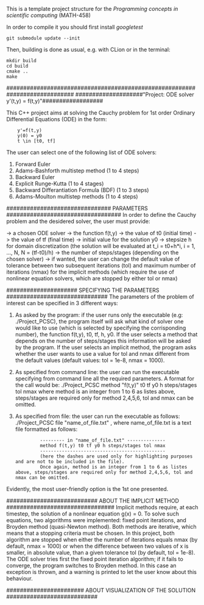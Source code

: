 This is a template project structure for the *Programming concepts in scientific computing* (MATH-458)

In order to compile it you should first install *googletest*

```
git submodule update --init 
```

Then, building is done as usual, e.g. with CLion or in the terminal:

```
mkdir build
cd build
cmake ..
make
```
############################################################################
####################"Project: ODE solver y'(t,y) = f(t,y)"##################

This C++ project aims at solving the Cauchy problem for 1st order Ordinary Differential Equations (ODE) in the form:

		y'=f(t,y)
		y(0) = y0
		t \in [t0, tf]

The user can select one of the following list of ODE solvers:

1) Forward Euler
2) Adams-Bashforth multistep method (1 to 4 steps)
3) Backward Euler
4) Explicit Runge-Kutta             (1 to 4 stages)
5) Backward Differantiation Formula (BDF) (1 to 3 steps)
6) Adams-Moulton multistep methods  (1 to 4 steps)
  
############################### PARAMETERS ##################################
In order to define the Cauchy problem and the desidered solver, the user must provide:

-> a chosen ODE solver
-> the function f(t,y)
-> the value of t0 (initial time)
-> the value of tf (final time)
-> initial value for the solution y0
-> stepsize h for domain discretization (the solution will be evaluated at t_i = t0+h*i, i = 1, ..., N, N = (tf-t0)/h)
-> the number of steps/stages (depending on the chosen solver)
-> if wanted, the user can change the default value of tolerance between two subsequent iterations (tol) and maximum number of iterations (nmax) for the implicit methods 
	(which require the use of nonlinear equation solvers, which are stopped by either tol or nmax)
	
##################### SPECIFYING THE PARAMETERS ##############################
The parameters of the problem of interest can be specified in 3 different ways:

1) As asked by the program: if the user runs only the executable (e.g: ./Project_PCSC), the program itself will ask 
		            what kind of solver one would like to use (which is selected by specifying the corrisponding number),
		            the function f(t,y), t0, tf, h, y0. If the user selects a method that depends on the number of steps/stages
		            this information will be asked by the program. If the user selects an implicit method, the program asks whether 
		            the user wants to use a value for tol and nmax different from the default values (default values: tol = 1e-8, nmax = 1000).

2) As specified from command line: the user can run the executable specifying from command line all the required parameters. A format for the call would be:
				   ./Project_PCSC method "f(t,y)" t0 tf y0 h steps/stages tol nmax
				   where method is an integer from 1 to 6 as listes above, steps/stages are required only for method 2,4,5,6, tol and nmax can be omitted.
				   
3) As specified from file: the user can run the executable as follows:
				./Project_PCSC file "name_of_file.txt" , where name_of_file.txt is a text file formatted as follows:
				
				--------- in "name_of_file.txt" --------------
				method f(t,y) t0 tf y0 h steps/stages tol nmax
				----------------------------------------------
				(here the dashes are used only for highlighting purposes and are not to be included in the file).
				Once again, method is an integer from 1 to 6 as listes above, steps/stages are required only for method 2,4,5,6, tol and nmax can be omitted.

Evidently, the most user-friendly option is the 1st one presented.

########################### ABOUT THE IMPLICIT METHOD ################################
Implicit methods require, at each timestep, the solution of a nonlinear equation g(x) = 0. 
To solve such equations, two algorithms were implemented: fixed point iterations, and Broyden method (quasi-Newton method).
Both methods are iterative, which means that a stopping criteria must be chosen. In this project, both algorithm are stopped when
either the number of iterations equals nmax (by default, nmax = 1000) or when the difference between two values of x is smaller, 
in absolute value, than a given tolerance tol (by default, tol = 1e-8). The ODE solver tries first the fixed point iteration algorithm;
if it fails to converge, the program switches to Broyden method. In this case an exception is thrown, and a warning is printed to let the user
know about this behaviour.

####################### ABOUT VISUALIZATION OF THE SOLUTION ###########################

				   


















